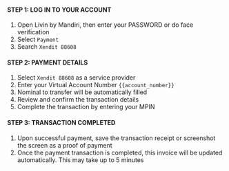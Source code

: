 #### STEP 1: LOG IN TO YOUR ACCOUNT

1. Open Livin by Mandiri, then enter your PASSWORD or do face verification
2. Select `Payment`
3. Search `Xendit 88608`

#### STEP 2: PAYMENT DETAILS

1. Select `Xendit 88608` as a service provider
2. Enter your Virtual Account Number `{{account_number}}`
3. Nominal to transfer will be automatically filled
4. Review and confirm the transaction details
5. Complete the transaction by entering your MPIN

#### STEP 3: TRANSACTION COMPLETED

1. Upon successful payment, save the transaction receipt or screenshot the screen as a proof of payment
2. Once the payment transaction is completed, this invoice will be updated automatically. This may take up to 5 minutes

